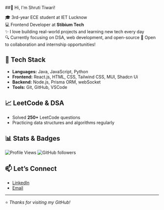 ##👋 Hi, I'm Shruti Tiwari!

🎓 3rd-year ECE student at IET Lucknow  
💻 Frontend Developer at **Stibium Tech**  
✨ I love building real-world projects and learning new tech every day  
🔍 Currently focusing on DSA, web development, and open-source
🤝 Open to collaboration and internship opportunities!

## 🚀 Tech Stack
- **Languages:** Java, JavaScript, Python
- **Frontend:** React.js, HTML, CSS, Tailwind CSS, MUI, Shadcn Ui
- **Backend:** Node.js, Prisma ORM, webSocket
- **Tools:** Git, GitHub, VSCode

## 📈 LeetCode & DSA
- Solved **250+** LeetCode questions
- Practicing data structures and algorithms regularly



## 📊 Stats & Badges

![Profile Views](https://komarev.com/ghpvc/?username=Shruti0534)
![GitHub followers](https://img.shields.io/github/followers/Shruti0534?label=Follow&style=social)

## 📫 Let’s Connect
- [LinkedIn](https://www.linkedin.com/in/shruti-tiwari-a8537725a/)
- [Email](shrutit515@gmail.com)

---

⭐️ *Thanks for visiting my GitHub!*
